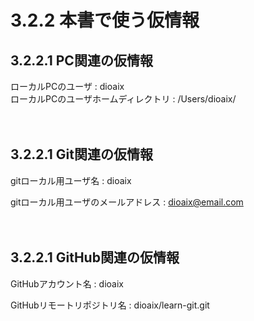 # 3.2.2 本書で使う仮情報

## 3.2.2.1 PC関連の仮情報

ローカルPCのユーザ : dioaix  
ローカルPCのユーザホームディレクトリ : /Users/dioaix/
<br>
<br>
<br>

## 3.2.2.1 Git関連の仮情報

gitローカル用ユーザ名 : dioaix

gitローカル用ユーザのメールアドレス : dioaix@email.com
<br>
<br>
<br>


## 3.2.2.1 GitHub関連の仮情報

GitHubアカウント名 : dioaix

GitHubリモートリポジトリ名 : dioaix/learn-git.git
<br>
<br>
<br>
